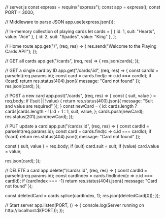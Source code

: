 // server.js
const express = require("express");
const app = express();
const PORT = 3000;

// Middleware to parse JSON
app.use(express.json());

// In-memory collection of playing cards
let cards = [
  { id: 1, suit: "Hearts", value: "Ace" },
  { id: 2, suit: "Spades", value: "King" },
];

// Home route
app.get("/", (req, res) => {
  res.send("Welcome to the Playing Cards API!");
});

// GET all cards
app.get("/cards", (req, res) => {
  res.json(cards);
});

// GET a single card by ID
app.get("/cards/:id", (req, res) => {
  const cardId = parseInt(req.params.id);
  const card = cards.find(c => c.id === cardId);
  if (!card) return res.status(404).json({ message: "Card not found" });
  res.json(card);
});

// POST a new card
app.post("/cards", (req, res) => {
  const { suit, value } = req.body;
  if (!suit || !value) {
    return res.status(400).json({ message: "Suit and value are required" });
  }
  const newCard = {
    id: cards.length ? cards[cards.length - 1].id + 1 : 1,
    suit,
    value,
  };
  cards.push(newCard);
  res.status(201).json(newCard);
});

// PUT update a card
app.put("/cards/:id", (req, res) => {
  const cardId = parseInt(req.params.id);
  const card = cards.find(c => c.id === cardId);
  if (!card) return res.status(404).json({ message: "Card not found" });

  const { suit, value } = req.body;
  if (suit) card.suit = suit;
  if (value) card.value = value;

  res.json(card);
});

// DELETE a card
app.delete("/cards/:id", (req, res) => {
  const cardId = parseInt(req.params.id);
  const cardIndex = cards.findIndex(c => c.id === cardId);
  if (cardIndex === -1) return res.status(404).json({ message: "Card not found" });

  const deletedCard = cards.splice(cardIndex, 1);
  res.json(deletedCard[0]);
});

// Start server
app.listen(PORT, () => {
  console.log(Server running on http://localhost:${PORT});
});
